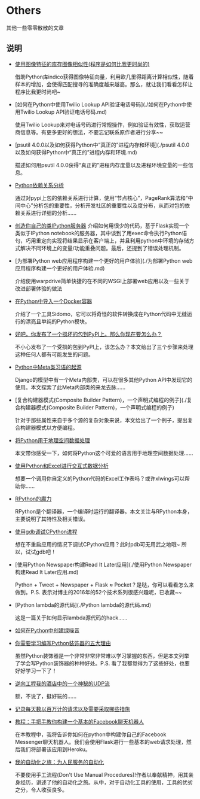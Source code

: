 # Others
其他一些零零散散的文章

## 说明
- [使用图像特征的库存图像相似性(程序是如何比我更时尚的)](./程序是如何比我更时尚的.md) 

    借助Python库indico获得图像特征向量，利用欧几里得距离计算相似性，随着样本的增加，会使得匹配搜寻的准确度越来越高。那么，就让我们看看怎样让程序比我更时尚吧~

- [如何在Python中使用Twilio Lookup API验证电话号码](./如何在Python中使用Twilio Lookup API验证电话号码.md)
    
    使用Twilio Lookup来对电话号码进行常规操作，例如验证有效性，获取运营商信息等。有更多更好的想法，不要忘记联系原作者进行分享~~


- [psutil 4.0.0以及如何获得Python中“真正的”进程内存和环境](./psutil 4.0.0以及如何获得Python中“真正的”进程内存和环境.md) 
    
    描述如何用psutil 4.0.0获得“真正的”进程内存度量以及进程环境变量的一些信息。

- [Python依赖关系分析](./Python依赖关系分析.md) 
 
    通过对pypi上包的依赖关系进行计算，使用“节点核心”，PageRank算法和“中间中心”分析包的重要性，分析开发社区的重要性以及度分布，从而对包的依赖关系进行详细的分析……

- [创造你自己的类IPython服务器](./创造你自己的类IPython服务器.md) 
    介绍如何用很少的代码，基于Flask实现一个类似于IPython notebook的服务器，其中谈到了用exec命令执行Python语句，巧用重定向实现将结果显示在客户端上，并且利用python中环境的存储方式解决不同环境上的变量/功能重叠问题。最后，还提到了错误处理机制。

- [为部署Python web应用程序构建一个更好的用户体验](./为部署Python web应用程序构建一个更好的用户体验.md)

    介绍使用warpdrive简单快捷的在不同的WSGI上部署web应用以及一些关于改进部署体验的做法

- [在Python中导入一个Docker容器](./在Python中导入一个Docker容器.md)

    介绍了一个工具Sidomo，它可以将奇怪的软件转换成在Python代码中无缝运行的漂亮且单纯的Python模块。

- [好吧，你发布了一个损坏的包到PyPI上。那么你现在要怎么办？](./好吧，你发布了一个损坏的包到PyPI上。那么你现在要怎么办？.md)
    
    不小心发布了一个受损的包到PyPI上，该怎么办？本文给出了三个步骤来处理这种任何人都有可能发生的问题。

- [Python中Meta类习语的起源](./Python中Meta类习语的起源.md)

    Django的模型中有一个Meta内部类，可以在很多其他Python API中发现它的使用。本文探索了此Meta内部类的来龙去脉……


- [复合构建器模式(Composite Builder Pattern)，一个声明式编程的例子](./复合构建器模式(Composite Builder Pattern)，一个声明式编程的例子)
    
    针对于那些属性来自于多个源的复杂对象来说，本文给出了一个例子，提出复合构建器模式以方便编程。

- [将Python用于地理空间数据处理](./将Python用于地理空间数据处理.md)
    
    本文带你感受一下，如何将Python这个可爱的语言用于地理空间数据处理……

- [使用Python和Excel进行交互式数据分析](./使用Python和Excel进行交互式数据分析.md)

    想要一个调用你自定义的Python代码的Excel工作表吗？或许xlwings可以帮助你……

- [RPython的魔力](./RPython的魔力.md)

    RPython是个翻译器，一个编译时运行的翻译器。本文关注与RPython本身，主要说明了其特性及相关错误。


- [使用gdb调试CPython进程](./使用gdb调试CPython进程.md)

    想在不重启应用的情况下调试CPython应用？此时pdb可无用武之地哦~ 所以，试试gdb吧！

- [使用Python Newspaper构建Read It Later应用](./使用Python Newspaper构建Read It Later应用.md)

    Python + Tweet + Newspaper + Flask ≈ Pocket？是哒，你可以看看怎么来做到。P.S. 表示对博主的2016年的52个技术系列很感兴趣呢，已收藏~~

- [Python lambda的源代码](./Python lambda的源代码.md)

    这是一篇关于如何显示lambda源代码的hack……


- [如何在Python中创建绿噪音](./如何在Python中创建绿噪音.md)

- [你需要学习编写Python装饰器的五大理由](./你需要学习编写Python装饰器的五大理由.md)

    虽然Python装饰器是一个非常非常非常难以学习掌握的东西，但是本文列举了学会写Python装饰器的种种好处。P.S. 看了我都觉得为了这些好处，也要好好学习一下了！

- [逆向工程我的酒店中的一个神秘的UDP流](./逆向工程我的酒店中的一个神秘的UDP流.md)

    额，不说了，挺好玩的……

- [记录每天数以百万计的请求以及需要采取哪些措施](./记录每天数以百万计的请求以及需要采取哪些措施.md)


- [教程：手把手教你构建一个基本的Facebook聊天机器人](./教程：手把手教你构建一个基本的Facebook聊天机器人.md)

    在本教程中，我将告诉你如何在python中构建你自己的Facebook Messenger聊天机器人。我们会使用Flask进行一些基本的web请求处理，然后我们将部署该应用到Heroku。

- [我的自动化之旅：为人民服务的自动化](./我的自动化之旅：为人民服务的自动化.md)

    不要使用手工流程(Don't Use Manual Procedures)!作者以奉献精神，用其亲身经历，讲述了他的自动化之旅。从中，对于自动化工具的使用，工具的优劣之分，令人收获良多。
